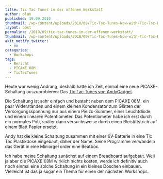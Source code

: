 ```yaml
---
title: Tic Tac Tunes in der offenen Werkstatt
author: olav
published: 19.09.2010
thumbnail: /wp-content/uploads/2010/09/Tic-Tac-Tunes-Now-with-Tic-Tac-Beat-Box-212x212.jpg
layout: post
permalink: /2010/09/tic-tac-tunes-in-der-offenen-werkstatt/
thumbnail: /wp-content/uploads/2010/09/Tic-Tac-Tunes-Now-with-Tic-Tac-Beat-Box-212x212.jpg
aktt_notify_twitter:
  - no
categories:
  - Workshops
tags:
  - Bericht
  - PICAXE 08M
  - TicTacTunes
---
```

Heute war wenig Andrang, deshalb hatte ich Zeit, einmal eine neue PICAXE-Schaltung auszuprobieren: Das [Tic Tac Tunes von AndyGadget][1].

Die Schaltung ist sehr einfach und besteht neben dem PICAXE 08M, ein paar Widerständen und einem kleinen Kondensator zum Glätten der Versorgungsspannung nur aus einem Pielzo-Summer, einer Leuchtdiode und einem linearen Potentiometer. Das Potentiometer habe ich erst durch ein normales Poti, später dann versuchsweise durch einen Bleistiftstrich auf einem Blatt Papier ersetzt.

Andy hat die kleine Schaltung zusammen mit einer 6V-Batterie in eine Tic Tac Plastikdose eingebaut, daher der Name. Seine Programme verwandeln das Gerät in eine Miniorgel order eine Beatbox.

Ich habe meine Schaltung zunächst auf einem Breadboard aufgebaut. Weil ja aber die PICAXE 08M wirklich nichts kosten, werde ich definitiv auch noch einmal eine solche Schaltung in ein kleines Döschen einbauen. Vielleicht ist das ja sogar ein Thema für einen der nächsten Workshops.

 [1]: http://www.instructables.com/id/Tic-Tac-Tunes/
